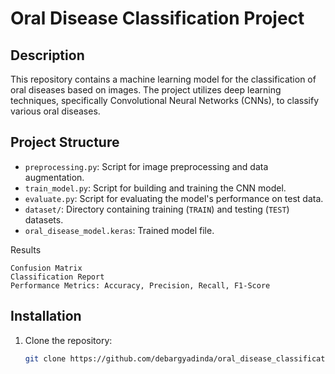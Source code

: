 # Oral Disease Classification Project

## Description

This repository contains a machine learning model for the classification of oral diseases based on images. The project utilizes deep learning techniques, specifically Convolutional Neural Networks (CNNs), to classify various oral diseases.

## Project Structure

- `preprocessing.py`: Script for image preprocessing and data augmentation.
- `train_model.py`: Script for building and training the CNN model.
- `evaluate.py`: Script for evaluating the model's performance on test data.
- `dataset/`: Directory containing training (`TRAIN`) and testing (`TEST`) datasets.
- `oral_disease_model.keras`: Trained model file.

Results

    Confusion Matrix
    Classification Report
    Performance Metrics: Accuracy, Precision, Recall, F1-Score

## Installation

1. Clone the repository:
   ```bash
   git clone https://github.com/debargyadinda/oral_disease_classification.git

